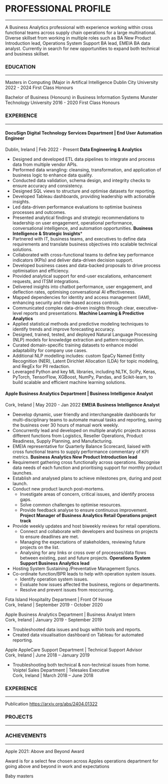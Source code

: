 # PROFESSIONAL PROFILE
______________________________________

A Business Analytics professional with experience working within cross functional teams across supply chain operations for a large multinational. Diverse skillset from working in multiple roles such as BA New Product Introduction lead, Operations System Support BA lead, EMEIA BA data analyst. Currently in search for new opportunities to expand both technical and business skillset.

### EDUCATION
_____________________

Masters in Computing (Major in Artifical Intelligence
Dublin City University
2022 - 2024   First Class Honours  

Bachelor of Business (Honours) in Business Information Systems 
Munster Technology University
2016 - 2020   First Class Honours      
 

### EXPERIENCE
__________________ 

#### DocuSign Digital Technology Services Department | End User Automation Engineer                    
Dublin, Ireland | Feb 2022 - Present
**Data Engineering & Analytics**
* Designed and developed ETL data pipelines to integrate and process data from multiple vendor APIs.
* Performed data wrangling: cleansing, transformation, and application of business logic to enhance data quality.
* Conducted data validation, schema design, and integrity checks to ensure accuracy and consistency.
* Designed SQL views to structure and optimise datasets for reporting.
* Developed Tableau dashboards, providing leadership with actionable insights.
* Led data-driven performance evaluations to optimise business processes and outcomes.
* Presented analytical findings and strategic recommendations to leadership on user engagement, operational performance, conversational intelligence, and automation opportunities.
**Business Intelligence & Strategic Insights***
* Partnered with IT, business teams, and executives to define data requirements and translate business objectives into scalable technical solutions.
* Collaborated with cross-functional teams to define key performance indicators (KPIs) and deliver data-driven decision support.
* Developed business cases and data-backed proposals to drive process optimisation and efficiency.
* Provided analytical support for end-user escalations, enhancement requests, and ITSM integrations.
* Delivered insights into chatbot performance, user engagement, and deflection rates, optimising conversational AI effectiveness.
* Mapped dependencies for identity and access management (IAM), enhancing security and role-based access controls.
* Communicated complex data-driven insights through clear, executive-level reports and presentations.
**Machine Learning & Predictive Analytics**
* Applied statistical methods and predictive modeling techniques to identify trends and improve forecasting accuracy.
* Designed, trained, tested, and deployed Natural Language Processing (NLP) models for knowledge extraction and pattern recognition.
* Curated domain-specific training datasets to enhance model adaptability for company use cases.
* Additional NLP modelling includes: custom SpaCy Named Entity Recognition (NER), Latent Dirichlet Allocation (LDA) for topic modeling, and RegEx for PII redaction.
* Leveraged Python and key ML libraries, including NLTK, SciPy, Keras, PyTorch, TensorFlow, XGBoost, NumPy, Pandas, and Scikit-learn, to build scalable and efficient machine learning solutions.


#### Apple Business Analytics Department | Business Intelligence Analyst
Cork, Ireland | May 2020 - Jan 2022
**EMEIA Business Intelligence Analyst**
* Deevelop dynamic, user friendly and interchangeable dashboards for multi-disciplinary teams to automate manual tasks and reporting, saving the business over 30 hours of manual work weekly.
* Concurrently lead and developed on multiple analytic projects across different functions from Logistics, Reseller Operations, Product Readiness, Supply Planning, and Manufacturing. 
* EMEIA representative for Quarterly Balance Scorecard, liaised with cross functional teams to supply performance commentary of KPI metrics.
**Business Analytics New Product Introduction lead**
* Requirement gathering cross functionally across operations. Recognise data needs of each function and prioritising support for monthly product launches.
* Establish and analysed plans to achieve milestones pre, during and post launch.
* Conduct new product launch post-mortems. 
    * Investigate areas of concern, critical issues, and identify process gaps. 
    * Solve common challenges to optimise resources.
    * Provide feedback analyse to ensure continuous improvement.
**Project Manager of Business Analytics Retail Operations project track**
* Provide weekly updates and host biweekly reviews for retail operations.
    * Connect and collaborate with developers and business on projects to ensure deadlines are met.
    * Managing the expectations of stakeholders, reviewing future projects on the list.
    * Analysing for any links or cross over of processes/data flows between existing, past and future projects.
**Operations System Support Business Analytics lead**
* Hosting System Sustaining /Preventative Management Syncs.
* Co-ordinate function/BPR leads to help with operation system issues.
    * Identify operation system issues.
    * Evaluate how issues affected the business, regions or departments.
    * Resolve and prevent issues from reoccurring.

Fota Island  Hospitality Department | Front Of House                    
Cork, Ireland |  September 2019 - October 2020

Apple  Business Analytics Department | Business Analyst Intern            
Cork, Ireland | January 2019 - September 2019
* Troubleshooted data issues and bugs within tools and reports.
* Created data visualisation dashboard on Tableau for automated reporting.

Apple  AppleCare Support Department | Technical Support Advisor    
Cork, Ireland |  June 2018 – January 2019
* Troubleshooting both technical & non-technical issues from home.
 
Voiptel  Sales Department | Telesales Executive                                        
Cork, Ireland |  March 2018 – June 2018   


### EXPERIENCE
__________________ 
Publication
https://arxiv.org/abs/2404.01322


### PROJECTS
__________________ 




### ACHIEVEMENTS
____________________

Apple 2021:
Above and Beyond Award

Award is for a select few chosen across Apples operations department for going above and beyond in work and expectations

Baby masters


